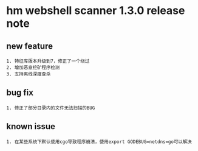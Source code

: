 ﻿# hm webshell scanner 1.3.0 release note

## new feature

    1. 特征库版本升级到7，修正了一个绕过
    2. 增加恶意挖矿程序检测
    3. 支持离线深度查杀

## bug fix

    1. 修正了部分目录内的文件无法扫描的BUG

## known issue

    1. 在某些系统下默认使用cgo导致程序崩溃，使用export GODEBUG=netdns=go可以解决


	

